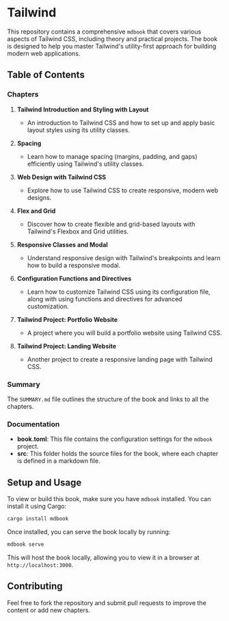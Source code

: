 # Tailwind

This repository contains a comprehensive `mdbook` that covers various aspects of Tailwind CSS, including theory and practical projects. The book is designed to help you master Tailwind's utility-first approach for building modern web applications.

## Table of Contents

### Chapters

1. **Tailwind Introduction and Styling with Layout** 
    - An introduction to Tailwind CSS and how to set up and apply basic layout styles using its utility classes.

2. **Spacing**
    - Learn how to manage spacing (margins, padding, and gaps) efficiently using Tailwind's utility classes.

3. **Web Design with Tailwind CSS**
    - Explore how to use Tailwind CSS to create responsive, modern web designs.

4. **Flex and Grid** 
    - Discover how to create flexible and grid-based layouts with Tailwind's Flexbox and Grid utilities.

5. **Responsive Classes and Modal**
    - Understand responsive design with Tailwind's breakpoints and learn how to build a responsive modal.

6. **Configuration Functions and Directives**
    - Learn how to customize Tailwind CSS using its configuration file, along with using functions and directives for advanced customization.

7. **Tailwind Project: Portfolio Website**
    - A project where you will build a portfolio website using Tailwind CSS.

8. **Tailwind Project: Landing Website**
    - Another project to create a responsive landing page with Tailwind CSS.

### Summary
The `SUMMARY.md` file outlines the structure of the book and links to all the chapters.

### Documentation

- **book.toml**: This file contains the configuration settings for the `mdbook` project.
- **src**: This folder holds the source files for the book, where each chapter is defined in a markdown file.

## Setup and Usage

To view or build this book, make sure you have `mdbook` installed. You can install it using Cargo:

```bash
cargo install mdbook
```

Once installed, you can serve the book locally by running:

```bash
mdbook serve
```

This will host the book locally, allowing you to view it in a browser at `http://localhost:3000`.

## Contributing

Feel free to fork the repository and submit pull requests to improve the content or add new chapters.


